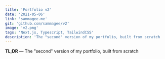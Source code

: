 ```yaml
---
title: 'Portfolio v2'
date: '2021-05-06'
link: 'sammagee.me'
git: 'github.com/sammagee/v2'
image: 'v2.png'
tags: 'Next.js, Typescript, TailwindCSS'
description: 'The "second" version of my portfolio, built from scratch'
---
```


**TL;DR** — The "second" version of my portfolio, built from scratch
